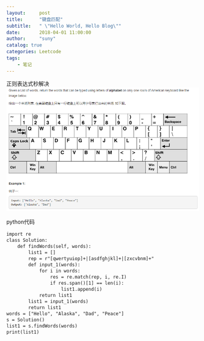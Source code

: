 ```yaml
---
layout:     post
title:      "键盘匹配"
subtitle:   " \"Hello World, Hello Blog\""
date:       2018-04-01 11:00:00
author:     "suny"
catalog: true
categories: Leetcode
tags:
    - 笔记
---
```

正则表达式秒解决
<img src="/img/KeyboardRow.jpg"/>

python代码

	import re
	class Solution:
	    def findWords(self, words):
	        list1 = []
	        rep = r"[qwertyuiop]+|[asdfghjkl]+|[zxcvbnm]+"
	        def input_1(words):
	            for i in words:
	                res = re.match(rep, i, re.I)
	                if res.span()[1] == len(i):
	                    list1.append(i)
	            return list1
	        list1 = input_1(words)
	        return list1
	words = ["Hello", "Alaska", "Dad", "Peace"]
	s = Solution()
	list1 = s.findWords(words)
	print(list1)
	            
        
	
	


